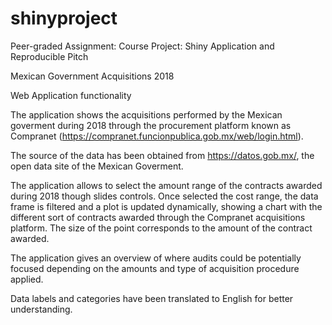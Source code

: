 # shinyproject

Peer-graded Assignment: Course Project: Shiny Application and Reproducible Pitch

<Bold>Mexican Government Acquisitions 2018</Bold>

<Bold>Web Application functionality</Bold>

The application shows the acquisitions performed by the Mexican goverment during 2018 through the procurement platform known as Compranet (https://compranet.funcionpublica.gob.mx/web/login.html). 

The source of the data has been obtained from https://datos.gob.mx/, the open data site of the Mexican Goverment.  

The application allows to select the amount range of the contracts awarded during 2018 though slides controls. Once selected the cost range, the data frame is filtered and a plot is updated dynamically, showing a chart with the different sort of contracts awarded through the Compranet acquisitions platform.  The size of the point corresponds to the amount of the contract awarded.

The application gives an overview of where audits could be potentially focused depending on the amounts and type of acquisition procedure applied. 

Data labels and categories have been translated to English for better understanding.
